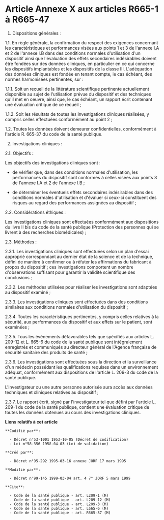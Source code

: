 # Article Annexe X aux articles R665-1 à R665-47

1. Dispositions générales :

1.1. En règle générale, la confirmation du respect des exigences concernant les caractéristiques et performances visées aux
points 1 et 3 de l'annexe I.A et 2 de l'annexe I.B dans des conditions normales d'utilisation d'un dispositif ainsi que
l'évaluation des effets secondaires indésirables doivent être fondées sur des données cliniques, en particulier en ce qui
concerne les dispositifs implantables et les dispositifs de la classe III. L'adéquation des données cliniques est fondée en
tenant compte, le cas échéant, des normes harmonisées pertinentes, sur :

1.1.1. Soit un recueil de la littérature scientifique pertinente actuellement disponible au sujet de l'utilisation prévue du
dispositif et des techniques qu'il met en oeuvre, ainsi que, le cas échéant, un rapport écrit contenant une évaluation
critique de ce recueil ;

1.1.2. Soit les résultats de toutes les investigations cliniques réalisées, y compris celles effectuées conformément au point
2 ;

1.2. Toutes les données doivent demeurer confidentielles, conformément à l'article R. 665-37 du code de la santé publique.

2. Investigations cliniques :

2.1. Objectifs :

Les objectifs des investigations cliniques sont :

- de vérifier que, dans des conditions normales d'utilisation, les performances du dispositif sont conformes à celles visées
aux points 3 de l'annexe I.A et 2 de l'annexe I.B ;

- de déterminer les éventuels effets secondaires indésirables dans des conditions normales d'utilisation et d'évaluer si
ceux-ci constituent des risques au regard des performances assignées au dispositif ;

2.2. Considérations éthiques :

Les investigations cliniques sont effectuées conformément aux dispositions du livre II bis du code de la santé publique
(Protection des personnes qui se livrent à des recherches biomédicales) ;

2.3. Méthodes :

2.3.1. Les investigations cliniques sont effectuées selon un plan d'essai approprié correspondant au dernier état de la
science et de la technique, défini de manière à confirmer ou à réfuter les affirmations du fabricant à propos du dispositif ;
ces investigations comportent un nombre d'observations suffisant pour garantir la validité scientifique des conclusions ;

2.3.2. Les méthodes utilisées pour réaliser les investigations sont adaptées au dispositif examiné ;

2.3.3. Les investigations cliniques sont effectuées dans des conditions similaires aux conditions normales d'utilisation du
dispositif ;

2.3.4. Toutes les caractéristiques pertinentes, y compris celles relatives à la sécurité, aux performances du dispositif et
aux effets sur le patient, sont examinées ;

2.3.5. Tous les événements défavorables tels que spécifiés aux articles L. 209-12 et L. 665-6 du code de la santé publique
sont intégralement enregistrés et communiqués au directeur général de l'Agence française de sécurité sanitaire des produits
de santé ;

2.3.6. Les investigations sont effectuées sous la direction et la surveillance d'un médecin possédant les qualifications
requises dans un environnement adéquat, conformément aux dispositions de l'article L. 209-3 du code de la santé publique.

L'investigateur ou une autre personne autorisée aura accès aux données techniques et cliniques relatives au dispositif ;

2.3.7. Le rapport écrit, signé par l'investigateur tel que défini par l'article L. 209-1 du code de la santé publique,
contient une évaluation critique de toutes les données obtenues au cours des investigations cliniques.

**Liens relatifs à cet article**

	**Codifié par**:

	  - Décret n°53-1001 1953-10-05 (Décret de codification)
	  - Loi n°58-356 1958-04-03 (Loi de validation)

	**Créé par**:

	  - Décret n°95-292 1995-03-16 annexe JORF 17 mars 1995

	**Modifié par**:

	  - Décret n°99-145 1999-03-04 art. 4 7° JORF 5 mars 1999

	**Cite**:

	  - Code de la santé publique - art. L209-1 (M)
	  - Code de la santé publique - art. L209-12 (M)
	  - Code de la santé publique - art. L209-3 (M)
	  - Code de la santé publique - art. L665-6 (M)
	  - Code de la santé publique - art. R665-37 (M)
